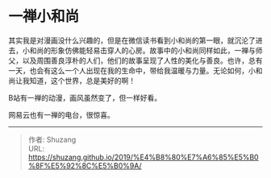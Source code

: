 # 一禅小和尚


其实我是对漫画没什么兴趣的，但是在微信读书看到小和尚的第一眼，就沉沦了进去，小和尚的形象仿佛能轻易击穿人的心房。故事中的小和尚同样如此，一禅与师父，以及周围善良淳朴的人们，他们的故事呈现了人性的美化与善良。也许，总有一天，也会有这么一个人出现在我的生命中，带给我温暖与力量。无论如何，小和尚让我知道，这个世界，总是美好的啊！

B站有一禅的动漫，画风虽然变了，但一样好看。

网易云也有一禅的电台，很惊喜。

---

> 作者: Shuzang  
> URL: https://shuzang.github.io/2019/%E4%B8%80%E7%A6%85%E5%B0%8F%E5%92%8C%E5%B0%9A/  

